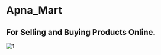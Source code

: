 # Apna_Mart

## For Selling and Buying Products Online.



![1](https://github.com/VITianLalit/ApnaMart.github.io/assets/98540540/10933c2d-a00c-4cdb-b088-cb9535a80fd4)


